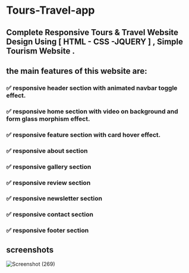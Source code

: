 # Tours-Travel-app

## Complete Responsive Tours &amp; Travel Website Design Using [ HTML - CSS -JQUERY ] , Simple Tourism Website .

## the main features of this website are:

### ✅ responsive header section with animated navbar toggle effect.

### ✅ responsive home section with video on background and form glass morphism effect.

### ✅ responsive feature section with card hover effect.

### ✅ responsive about section

### ✅ responsive gallery section

### ✅ responsive review section

### ✅ responsive newsletter section

### ✅ responsive contact section

### ✅ responsive footer section

## screenshots

![Screenshot (269)](https://user-images.githubusercontent.com/65695097/115304313-1a4db080-a165-11eb-833f-952564a60f13.png)

